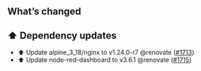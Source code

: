 ## What’s changed

## ⬆️ Dependency updates

- ⬆️ Update alpine_3_18/nginx to v1.24.0-r7 @renovate ([#1713](https://github.com/hassio-addons/addon-node-red/pull/1713))
- ⬆️ Update node-red-dashboard to v3.6.1 @renovate ([#1715](https://github.com/hassio-addons/addon-node-red/pull/1715))
